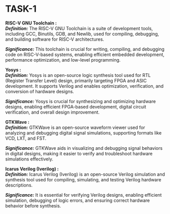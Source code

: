 # TASK-1

**RISC-V GNU Toolchain :**  
_**Definition:**_ The RISC-V GNU Toolchain is a suite of development tools, including GCC, Binutils, GDB, and Newlib, used for compiling, debugging, and building software for RISC-V architectures.  
  
_**Significance:**_ This toolchain is crucial for writing, compiling, and debugging code on RISC-V-based systems, enabling efficient embedded development, performance optimization, and low-level programming.   


**Yosys :**  
_**Definition:**_ Yosys is an open-source logic synthesis tool used for RTL (Register Transfer Level) design, primarily targeting FPGA and ASIC development. It supports Verilog and enables optimization, verification, and conversion of hardware designs.  
  
_**Significance:**_ Yosys is crucial for synthesizing and optimizing hardware designs, enabling efficient FPGA-based development, digital circuit verification, and overall design improvement.  


**GTKWave :**  
_**Definition:**_ GTKWave is an open-source waveform viewer used for analyzing and debugging digital signal simulations, supporting formats like VCD, LXT, and FST.
  
_**Significance:**_ GTKWave aids in visualizing and debugging signal behaviors in digital designs, making it easier to verify and troubleshoot hardware simulations effectively.  


**Icarus Verilog (Iverilog) :**   
_**Definition:**_ Icarus Verilog (Iverilog) is an open-source Verilog simulation and synthesis tool used for compiling, simulating, and testing Verilog hardware descriptions.   
  
_**Significance:**_ It is essential for verifying Verilog designs, enabling efficient simulation, debugging of logic errors, and ensuring correct hardware behavior before synthesis.   





